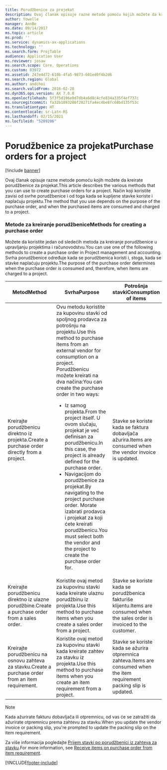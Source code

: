 ```yaml
---
title: Porudžbenice za projekat
description: Ovaj članak opisuje razne metode pomoću kojih možete da kreirate porudžbenice za projekat. Način koji koristite zavisi od svrhe porudžbenice i od toga kada se kupljene stavke koriste i naplaćuju projektu.
author: Yowelle
manager: AnnBe
ms.date: 09/14/2017
ms.topic: article
ms.prod: ''
ms.service: dynamics-ax-applications
ms.technology: ''
ms.search.form: ProjTable
audience: Application User
ms.reviewer: josaw
ms.search.scope: Core, Operations
ms.custom: 83972
ms.assetid: 247e4d72-610b-4fa5-9873-601ed0f4b2d6
ms.search.region: Global
ms.author: andchoi
ms.search.validFrom: 2016-02-28
ms.dyn365.ops.version: AX 7.0.0
ms.openlocfilehash: 5f3f5d196e0d7db4a6d8c4cfe834a335f4ef737c
ms.sourcegitcommit: fa32b1893286f20271fa4ec4be8fc68bd135f53c
ms.translationtype: HT
ms.contentlocale: sr-Latn-RS
ms.lasthandoff: 02/15/2021
ms.locfileid: "5289206"
---
```

# <a name="purchase-orders-for-a-project"></a><span data-ttu-id="36eb5-104">Porudžbenice za projekat</span><span class="sxs-lookup"><span data-stu-id="36eb5-104">Purchase orders for a project</span></span>

[!include [banner](../includes/banner.md)]

<span data-ttu-id="36eb5-105">Ovaj članak opisuje razne metode pomoću kojih možete da kreirate porudžbenice za projekat.</span><span class="sxs-lookup"><span data-stu-id="36eb5-105">This article describes the various methods that you can use to create purchase orders for a project.</span></span> <span data-ttu-id="36eb5-106">Način koji koristite zavisi od svrhe porudžbenice i od toga kada se kupljene stavke koriste i naplaćuju projektu.</span><span class="sxs-lookup"><span data-stu-id="36eb5-106">The method that you use depends on the purpose of the purchase order, and when the purchased items are consumed and charged to a project.</span></span>

### <a name="methods-for-creating-a-purchase-order"></a><span data-ttu-id="36eb5-107">Metode za kreiranje porudžbenice</span><span class="sxs-lookup"><span data-stu-id="36eb5-107">Methods for creating a purchase order</span></span>

<span data-ttu-id="36eb5-108">Možete da koristite jedan od sledećih metoda za kreiranje porudžbenice u upravljanju projektima i računovodstvu.</span><span class="sxs-lookup"><span data-stu-id="36eb5-108">You can use one of the following methods to create a purchase order in Project management and accounting.</span></span> <span data-ttu-id="36eb5-109">Svrha porudžbenice određuje kada se porudžbenica koristi i, stoga, kada se stavke naplaćuju projektu.</span><span class="sxs-lookup"><span data-stu-id="36eb5-109">The purpose of the purchase order determines when the purchase order is consumed and, therefore, when items are charged to a project.</span></span>

<table>
<colgroup>
<col width="33%" />
<col width="33%" />
<col width="33%" />
</colgroup>
<thead>
<tr class="header">
<th><span data-ttu-id="36eb5-110">Metod</span><span class="sxs-lookup"><span data-stu-id="36eb5-110">Method</span></span></th>
<th><span data-ttu-id="36eb5-111">Svrha</span><span class="sxs-lookup"><span data-stu-id="36eb5-111">Purpose</span></span></th>
<th><span data-ttu-id="36eb5-112">Potrošnja stavki</span><span class="sxs-lookup"><span data-stu-id="36eb5-112">Consumption of items</span></span></th>
</tr>
</thead>
<tbody>
<tr class="odd">
<td><span data-ttu-id="36eb5-113">Kreirajte porudžbenicu direktno iz projekta.</span><span class="sxs-lookup"><span data-stu-id="36eb5-113">Create a purchase order directly from a project.</span></span></td>
<td><span data-ttu-id="36eb5-114">Ovu metodu koristite za kupovinu stavki od spoljnog prodavca za potrošnju na projektu.</span><span class="sxs-lookup"><span data-stu-id="36eb5-114">Use this method to purchase items from an external vendor for consumption on a project.</span></span> <span data-ttu-id="36eb5-115">Porudžbenicu možete kreirati na dva načina:</span><span class="sxs-lookup"><span data-stu-id="36eb5-115">You can create the purchase order in two ways:</span></span>
<ul>
<li><span data-ttu-id="36eb5-116">Iz samog projekta.</span><span class="sxs-lookup"><span data-stu-id="36eb5-116">From the project itself.</span></span> <span data-ttu-id="36eb5-117">U ovom slučaju, projekat je već definisan za porudžbenicu.</span><span class="sxs-lookup"><span data-stu-id="36eb5-117">In this case, the project is already defined for the purchase order.</span></span></li>
<li><span data-ttu-id="36eb5-118">Navigacijom do porudžbenice za projekat.</span><span class="sxs-lookup"><span data-stu-id="36eb5-118">By navigating to the project purchase order.</span></span> <span data-ttu-id="36eb5-119">Morate izabrati prodavca i projekat za koji ćete kreirati porudžbenicu.</span><span class="sxs-lookup"><span data-stu-id="36eb5-119">You must select both the vendor and the project to create the purchase order for.</span></span></li>
</ul></td>
<td><span data-ttu-id="36eb5-120">Stavke se koriste kada se faktura dobavljača ažurira.</span><span class="sxs-lookup"><span data-stu-id="36eb5-120">Items are consumed when the vendor invoice is updated.</span></span></td>
</tr>
<tr class="even">
<td><span data-ttu-id="36eb5-121">Kreirajte porudžbenicu direktno iz ulazne porudžbine.</span><span class="sxs-lookup"><span data-stu-id="36eb5-121">Create a purchase order from a sales order.</span></span></td>
<td><span data-ttu-id="36eb5-122">Koristite ovaj metod za kupovinu stavki kada kreirate ulaznu porudžbinu iz projekta.</span><span class="sxs-lookup"><span data-stu-id="36eb5-122">Use this method to purchase items when you create a sales order from a project.</span></span></td>
<td><span data-ttu-id="36eb5-123">Stavke se koriste kada se porudžbenica fakturiše klijentu.</span><span class="sxs-lookup"><span data-stu-id="36eb5-123">Items are consumed when the sales order is invoiced to the customer.</span></span></td>
</tr>
<tr class="odd">
<td><span data-ttu-id="36eb5-124">Kreirajte porudžbenicu na osnovu zahteva za stavku.</span><span class="sxs-lookup"><span data-stu-id="36eb5-124">Create a purchase order from an item requirement.</span></span></td>
<td><span data-ttu-id="36eb5-125">Koristite ovaj metod za kupovinu stavki kada kreirate zahtev za stavku iz projekta.</span><span class="sxs-lookup"><span data-stu-id="36eb5-125">Use this method to purchase items when you create an item requirement from a project.</span></span></td>
<td><span data-ttu-id="36eb5-126">Stavke se koriste kada se ažurira otpremnica zahteva.</span><span class="sxs-lookup"><span data-stu-id="36eb5-126">Items are consumed when the item requirement packing slip is updated.</span></span></td>
</tr>
</tbody>
</table>

> [!NOTE] 
> <span data-ttu-id="36eb5-127">Kada ažurirate fakturu dobavljača ili otpremnicu, od vas će se zatražiti da ažurirate otpremnicu prema zahtevu za stavku.</span><span class="sxs-lookup"><span data-stu-id="36eb5-127">When you update the vendor invoice or packing slip, you're prompted to update the packing slip on the item requirement.</span></span>

<span data-ttu-id="36eb5-128">Za više informacija pogledajte [Prijem stavki po porudžbenici iz zahteva za stavku](tasks/receive-items-purchase-order-item-requirement.md).</span><span class="sxs-lookup"><span data-stu-id="36eb5-128">For more information, see [Receive items on purchase order from item requirement](tasks/receive-items-purchase-order-item-requirement.md).</span></span>



[!INCLUDE[footer-include](../includes/footer-banner.md)]